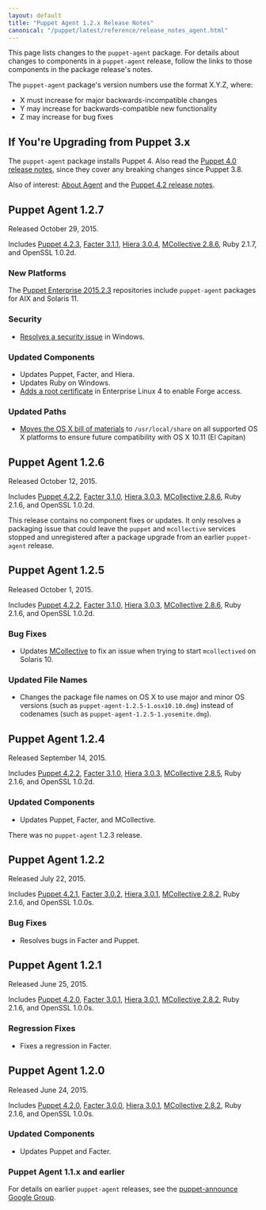 ```yaml
---
layout: default
title: "Puppet Agent 1.2.x Release Notes"
canonical: "/puppet/latest/reference/release_notes_agent.html"
---
```


[Puppet 4.2.0]: ./release_notes.html#puppet-420
[Puppet 4.2.1]: ./release_notes.html#puppet-421
[Puppet 4.2.2]: ./release_notes.html#puppet-422
[Puppet 4.2.3]: ./release_notes.html#puppet-423
[Facter 3.0.0]: /facter/3.0/reference/release_notes.html#facter-300
[Facter 3.0.1]: /facter/3.0/reference/release_notes.html#facter-301
[Facter 3.0.2]: /facter/3.0/reference/release_notes.html#facter-302
[Facter 3.1.0]: /facter/3.1/reference/release_notes.html#facter-310
[Facter 3.1.1]: /facter/3.1/reference/release_notes.html#facter-311
[Hiera 3.0.1]: /hiera/3.0/release_notes.html#hiera-301
[Hiera 3.0.3]: /hiera/3.0/release_notes.html#hiera-303
[Hiera 3.0.4]: /hiera/3.0/release_notes.html#hiera-304
[MCollective 2.8.6]: /mcollective/releasenotes.html#2_8_6
[MCollective 2.8.5]: /mcollective/releasenotes.html#2_8_5
[MCollective 2.8.2]: /mcollective/releasenotes.html#2_8_2

This page lists changes to the `puppet-agent` package. For details about changes to components in a `puppet-agent` release, follow the links to those components in the package release's notes.

The `puppet-agent` package's version numbers use the format X.Y.Z, where:

* X must increase for major backwards-incompatible changes
* Y may increase for backwards-compatible new functionality
* Z may increase for bug fixes

## If You're Upgrading from Puppet 3.x

The `puppet-agent` package installs Puppet 4. Also read the [Puppet 4.0 release notes](/puppet/4.0/reference/release_notes.html), since they cover any breaking changes since Puppet 3.8.

Also of interest: [About Agent](./about_agent.html) and the [Puppet 4.2 release notes](./release_notes.html).

## Puppet Agent 1.2.7

Released October 29, 2015.

Includes [Puppet 4.2.3](./release_notes.html#puppet-423), [Facter 3.1.1][], [Hiera 3.0.4][], [MCollective 2.8.6][], Ruby 2.1.7, and OpenSSL 1.0.2d.

### New Platforms
 
The [Puppet Enterprise 2015.2.3](/pe/2015.2/) repositories include `puppet-agent` packages for AIX and Solaris 11.

### Security

* [Resolves a security issue](https://tickets.puppetlabs.com/browse/PA-27) in Windows.

### Updated Components

* Updates Puppet, Facter, and Hiera.
* Updates Ruby on Windows.
* [Adds a root certificate](https://tickets.puppetlabs.com/browse/PA-20) in Enterprise Linux 4 to enable Forge access.

### Updated Paths

* [Moves the OS X bill of materials](https://tickets.puppetlabs.com/browse/PA-21) to `/usr/local/share` on all supported OS X platforms to ensure future compatibility with OS X 10.11 (El Capitan)

## Puppet Agent 1.2.6

Released October 12, 2015.

Includes [Puppet 4.2.2](./release_notes.html#puppet-422), [Facter 3.1.0][], [Hiera 3.0.3][], [MCollective 2.8.6][], Ruby 2.1.6, and OpenSSL 1.0.2d.

This release contains no component fixes or updates. It only resolves a packaging issue that could leave the `puppet` and `mcollective` services stopped and unregistered after a package upgrade from an earlier `puppet-agent` release.

## Puppet Agent 1.2.5

Released October 1, 2015.

Includes [Puppet 4.2.2](./release_notes.html#puppet-422), [Facter 3.1.0][], [Hiera 3.0.3][], [MCollective 2.8.6][], Ruby 2.1.6, and OpenSSL 1.0.2d.

### Bug Fixes

* Updates [MCollective](/mcollective/releasenotes.html#changes-since-284) to fix an issue when trying to start `mcollectived` on Solaris 10.

### Updated File Names

* Changes the package file names on OS X to use major and minor OS versions (such as `puppet-agent-1.2.5-1.osx10.10.dmg`) instead of codenames (such as `puppet-agent-1.2.5-1.yosemite.dmg`).

## Puppet Agent 1.2.4

Released September 14, 2015.

Includes [Puppet 4.2.2](./release_notes.html#puppet-422), [Facter 3.1.0][], [Hiera 3.0.3][], [MCollective 2.8.5][], Ruby 2.1.6, and OpenSSL 1.0.2d.

### Updated Components

* Updates Puppet, Facter, and MCollective.

There was no `puppet-agent` 1.2.3 release.

## Puppet Agent 1.2.2

Released July 22, 2015.

Includes [Puppet 4.2.1](./release_notes.html#puppet-421), [Facter 3.0.2][], [Hiera 3.0.1][], [MCollective 2.8.2][], Ruby 2.1.6, and OpenSSL 1.0.0s.

### Bug Fixes

* Resolves bugs in Facter and Puppet.

## Puppet Agent 1.2.1

Released June 25, 2015.

Includes [Puppet 4.2.0](./release_notes.html#puppet-420), [Facter 3.0.1][], [Hiera 3.0.1][], [MCollective 2.8.2][], Ruby 2.1.6, and OpenSSL 1.0.0s.

### Regression Fixes

* Fixes a regression in Facter.

## Puppet Agent 1.2.0

Released June 24, 2015.

Includes [Puppet 4.2.0](./release_notes.html#puppet-420), [Facter 3.0.0][], [Hiera 3.0.1][], [MCollective 2.8.2][], Ruby 2.1.6, and OpenSSL 1.0.0s.

### Updated Components

* Updates Puppet and Facter.

### Puppet Agent 1.1.x and earlier

For details on earlier `puppet-agent` releases, see the [puppet-announce Google Group](https://groups.google.com/forum/#!forum/puppet-announce).
